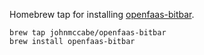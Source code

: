 Homebrew tap for installing [openfaas-bitbar](https://github.com/johnmccabe/openfaas-bitbar).

```
brew tap johnmccabe/openfaas-bitbar
brew install openfaas-bitbar
```
